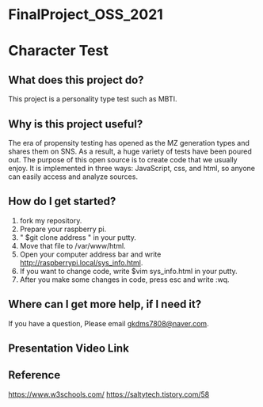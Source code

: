 # FinalProject_OSS_2021
# Character Test
## What does this project do?
This project is a personality type test such as MBTI. 


## Why is this project useful?
The era of propensity testing has opened as the MZ generation types and shares them on SNS. As a result, a huge variety of tests have been poured out. The purpose of this open source is to create code that we usually enjoy. It is implemented in three ways: JavaScript, css, and html, so anyone can easily access and analyze sources.

## How do I get started?
1. fork my repository.
2. Prepare your raspberry pi.
3. " $git clone address " in your putty.
4. Move that file to /var/www/html.
5. Open your computer address bar and write http://raspberrypi.local/sys_info.html.
6. If you want to change code, write $vim sys_info.html in your putty.
7. After you make some changes in code, press esc and write :wq.

## Where can I get more help, if I need it?
If you have a question, Please email gkdms7808@naver.com. 

## Presentation Video Link


## Reference
https://www.w3schools.com/
https://saltytech.tistory.com/58
